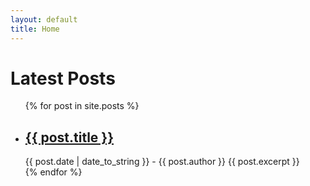 ```yaml
---
layout: default
title: Home
---
```

<h1>Latest Posts</h1>

<ul>
  {% for post in site.posts %}
  <br>
    <li>
      <h2><a href="{{ post.url }}">{{ post.title }}</a></h2>
      {{ post.date | date_to_string }} - {{ post.author }}
      {{ post.excerpt }}
    </li>
  {% endfor %}
</ul>

